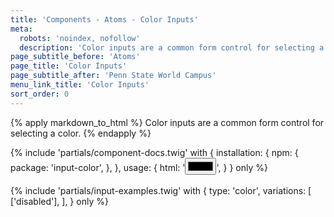 ```yaml
---
title: 'Components - Atoms - Color Inputs'
meta:
  robots: 'noindex, nofollow'
  description: 'Color inputs are a common form control for selecting a color.'
page_subtitle_before: 'Atoms'
page_title: 'Color Inputs'
page_subtitle_after: 'Penn State World Campus'
menu_link_title: 'Color Inputs'
sort_order: 0
---
```

{% apply markdown_to_html %}
  Color inputs are a common form control for selecting a color.
{% endapply %}

{% include 'partials/component-docs.twig' with {
  installation: {
    npm: {
      package: 'input-color',
    },
  },
  usage: {
    html: '<input type="color">',
  }
} only %}
<br>
<br>
{% include 'partials/input-examples.twig' with {
  type: 'color',
  variations: [
    ['disabled'],
  ],
} only %}